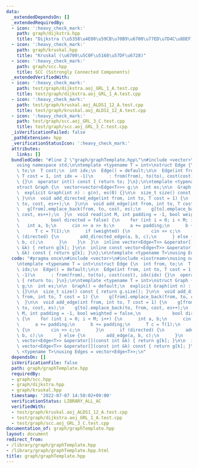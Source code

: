 ```yaml
---
data:
  _extendedDependsOn: []
  _extendedRequiredBy:
  - icon: ':heavy_check_mark:'
    path: graph/dijkstra.hpp
    title: "Dijkstra (\u5358\u4E00\u59CB\u70B9\u6700\u77ED\u7D4C\u8DEF)"
  - icon: ':heavy_check_mark:'
    path: graph/kruskal.hpp
    title: "Kruskal (\u6700\u5C0F\u5168\u57DF\u6728)"
  - icon: ':heavy_check_mark:'
    path: graph/scc.hpp
    title: SCC (Sstrongly Connected Components)
  _extendedVerifiedWith:
  - icon: ':heavy_check_mark:'
    path: test/graph/dijkstra.aoj_GRL_1_A.test.cpp
    title: test/graph/dijkstra.aoj_GRL_1_A.test.cpp
  - icon: ':heavy_check_mark:'
    path: test/graph/kruskal.aoj_ALDS1_12_A.test.cpp
    title: test/graph/kruskal.aoj_ALDS1_12_A.test.cpp
  - icon: ':heavy_check_mark:'
    path: test/graph/scc.aoj_GRL_3_C.test.cpp
    title: test/graph/scc.aoj_GRL_3_C.test.cpp
  _isVerificationFailed: false
  _pathExtension: hpp
  _verificationStatusIcon: ':heavy_check_mark:'
  attributes:
    links: []
  bundledCode: "#line 2 \"graph/graphTemplate.hpp\"\n#include <vector>\n#include <iostream>\n\
    using namespace std;\n\ntemplate <typename T = int>\nstruct Edge {\n  int from,\
    \ to;\n  T cost;\n  int idx;\n  Edge() = default;\n\n  Edge(int from, int to,\
    \ T cost = 1, int idx = -1)\n      : from(from), to(to), cost(cost), idx(idx)\
    \ {}\n  operator int() const { return to; }\n};\n\ntemplate <typename T = int>\n\
    struct Graph {\n  vector<vector<Edge<T>>> g;\n  int es;\n\n  Graph() = default;\n\
    \  explicit Graph(int n) : g(n), es(0) {}\n\n  size_t size() const { return g.size();\
    \ }\n\n  void add_directed_edge(int from, int to, T cost = 1) {\n    g[from].emplace_back(from,\
    \ to, cost, es++);\n  }\n\n  void add_edge(int from, int to, T cost = 1) {\n \
    \   g[from].emplace_back(from, to, cost, es);\n    g[to].emplace_back(to, from,\
    \ cost, es++);\n  }\n  void read(int M, int padding = -1, bool weighted = false,\n\
    \            bool directed = false) {\n    for (int i = 0; i < M; i++) {\n   \
    \   int a, b;\n      cin >> a >> b;\n      a += padding;\n      b += padding;\n\
    \      T c = T(1);\n      if (weighted) {\n        cin >> c;\n      }\n      if\
    \ (directed) {\n        add_directed_edge(a, b, c);\n      } else {\n        add_edge(a,\
    \ b, c);\n      }\n    }\n  }\n  inline vector<Edge<T>> &operator[](const int\
    \ &k) { return g[k]; }\n\n  inline const vector<Edge<T>> &operator[](const int\
    \ &k) const { return g[k]; }\n};\n\ntemplate <typename T>\nusing Edges = vector<Edge<T>>;\n"
  code: "#pragma once\n#include <vector>\n#include <iostream>\nusing namespace std;\n\
    \ntemplate <typename T = int>\nstruct Edge {\n  int from, to;\n  T cost;\n  int\
    \ idx;\n  Edge() = default;\n\n  Edge(int from, int to, T cost = 1, int idx =\
    \ -1)\n      : from(from), to(to), cost(cost), idx(idx) {}\n  operator int() const\
    \ { return to; }\n};\n\ntemplate <typename T = int>\nstruct Graph {\n  vector<vector<Edge<T>>>\
    \ g;\n  int es;\n\n  Graph() = default;\n  explicit Graph(int n) : g(n), es(0)\
    \ {}\n\n  size_t size() const { return g.size(); }\n\n  void add_directed_edge(int\
    \ from, int to, T cost = 1) {\n    g[from].emplace_back(from, to, cost, es++);\n\
    \  }\n\n  void add_edge(int from, int to, T cost = 1) {\n    g[from].emplace_back(from,\
    \ to, cost, es);\n    g[to].emplace_back(to, from, cost, es++);\n  }\n  void read(int\
    \ M, int padding = -1, bool weighted = false,\n            bool directed = false)\
    \ {\n    for (int i = 0; i < M; i++) {\n      int a, b;\n      cin >> a >> b;\n\
    \      a += padding;\n      b += padding;\n      T c = T(1);\n      if (weighted)\
    \ {\n        cin >> c;\n      }\n      if (directed) {\n        add_directed_edge(a,\
    \ b, c);\n      } else {\n        add_edge(a, b, c);\n      }\n    }\n  }\n  inline\
    \ vector<Edge<T>> &operator[](const int &k) { return g[k]; }\n\n  inline const\
    \ vector<Edge<T>> &operator[](const int &k) const { return g[k]; }\n};\n\ntemplate\
    \ <typename T>\nusing Edges = vector<Edge<T>>;\n"
  dependsOn: []
  isVerificationFile: false
  path: graph/graphTemplate.hpp
  requiredBy:
  - graph/scc.hpp
  - graph/dijkstra.hpp
  - graph/kruskal.hpp
  timestamp: '2022-07-07 14:50:02+09:00'
  verificationStatus: LIBRARY_ALL_AC
  verifiedWith:
  - test/graph/kruskal.aoj_ALDS1_12_A.test.cpp
  - test/graph/dijkstra.aoj_GRL_1_A.test.cpp
  - test/graph/scc.aoj_GRL_3_C.test.cpp
documentation_of: graph/graphTemplate.hpp
layout: document
redirect_from:
- /library/graph/graphTemplate.hpp
- /library/graph/graphTemplate.hpp.html
title: graph/graphTemplate.hpp
---
```


